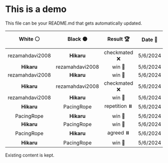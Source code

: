 # This is a demo

This file can be your README.md that gets automatically updated.

<!--START_SECTION:chessStats-->
<!-- Automatically generated with https://github.com/Balastrong/chess-stats-action -->

| White ⚪ | Black ⚫ | Result 🏆 | Date 📅 | Position 🗺️ |
|:---:|:---:|:---:|:---:|:---:|
| rezamahdavi2008 | **Hikaru** | checkmated ❌ | 5/6/2024 | <a href="http://www.ee.unb.ca/cgi-bin/tervo/fen.pl?select=3R2k1/5pp1/6r1/5Q2/5K2/5P2/7R/8 b - -">Link</a> |
| **Hikaru** | rezamahdavi2008 | win 🥇 | 5/6/2024 | <a href="http://www.ee.unb.ca/cgi-bin/tervo/fen.pl?select=7k/pp3p2/2pp1P1n/8/2P4R/1P2q2P/P1P1Q3/6RK b - -">Link</a> |
| rezamahdavi2008 | **Hikaru** | win 🥇 | 5/6/2024 | <a href="http://www.ee.unb.ca/cgi-bin/tervo/fen.pl?select=2kr4/pp3ppp/2p1p3/8/P2B1n2/8/1PP1KPPP/3R4 w - -">Link</a> |
| **Hikaru** | rezamahdavi2008 | checkmated ❌ | 5/6/2024 | <a href="http://www.ee.unb.ca/cgi-bin/tervo/fen.pl?select=8/3N1pk1/6p1/3p2Pp/4pQ1P/q2b4/8/1K6 w - -">Link</a> |
| rezamahdavi2008 | **Hikaru** | win 🥇 | 5/6/2024 | <a href="http://www.ee.unb.ca/cgi-bin/tervo/fen.pl?select=2r5/4k2p/4p1p1/p2p1r2/P2N4/7P/6P1/3R2K1 w - -">Link</a> |
| **Hikaru** | PacingRope | repetition ⏸️ | 5/6/2024 | <a href="http://www.ee.unb.ca/cgi-bin/tervo/fen.pl?select=8/8/4n3/1p6/3b4/1P5P/4kpKP/2R5 w - -">Link</a> |
| PacingRope | **Hikaru** | win 🥇 | 5/6/2024 | <a href="http://www.ee.unb.ca/cgi-bin/tervo/fen.pl?select=rnbqk2r/ppppppbp/6pn/8/3PP3/8/PPP2PPP/RN1QKBNR w KQkq -">Link</a> |
| **Hikaru** | PacingRope | win 🥇 | 5/6/2024 | <a href="http://www.ee.unb.ca/cgi-bin/tervo/fen.pl?select=2r4q/1kb2p2/p2p4/3NB3/3pP1p1/1P1P2Q1/2P3P1/3K1R2 b - -">Link</a> |
| PacingRope | **Hikaru** | agreed ⏸️ | 5/6/2024 | <a href="http://www.ee.unb.ca/cgi-bin/tervo/fen.pl?select=8/1R6/5p1k/5Pp1/3K2P1/4r3/8/8 w - -">Link</a> |
| **Hikaru** | PacingRope | win 🥇 | 5/6/2024 | <a href="http://www.ee.unb.ca/cgi-bin/tervo/fen.pl?select=6rk/p1qn3p/2p1bPN1/2p2rP1/2Pp1P2/1P1P4/P2B3Q/4RR1K b - -">Link</a> |

<!--END_SECTION:chessStats-->

Existing content is kept.
